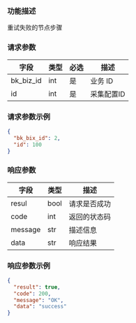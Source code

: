 ### 功能描述

重试失败的节点步骤


### 请求参数

| 字段        | 类型  | 必选 | 描述     |
|-----------|-----|----|--------|
| bk_biz_id | int | 是  | 业务 ID  |
| id        | int | 是  | 采集配置ID |

### 请求参数示例

```json
{
  "bk_bix_id": 2,
  "id": 100
}
```

### 响应参数

| 字段      | 类型   | 描述     |
|---------|------|--------|
| resul   | bool | 请求是否成功 |
| code    | int  | 返回的状态码 |
| message | str  | 描述信息   |
| data    | str  | 响应结果   |

### 响应参数示例

```json
{
  "result": true,
  "code": 200,
  "message": "OK",
  "data": "success"
}
```


